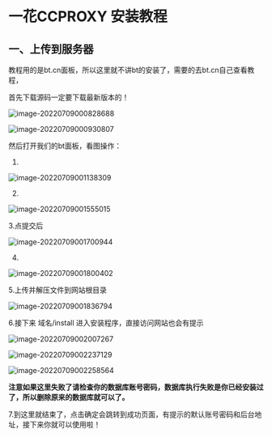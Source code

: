 # 一花CCPROXY 安装教程

## 一、上传到服务器

教程用的是bt.cn面板，所以这里就不讲bt的安装了，需要的去bt.cn自己查看教程，

首先下载源码一定要下载最新版本的！

![image-20220709000828688](/yeuxuan/ccproxy_kami/blob/main/doc/typora-user-images/image-20220709000828688.png)

![image-20220709000930807](https://github.com/yeuxuan/ccproxy_kami/blob/main/doc/typora-user-images\image-20220709000930807.png)

然后打开我们的bt面板，看图操作：

1.

![image-20220709001138309](https://github.com/yeuxuan/ccproxy_kami/blob/main/doc/typora-user-images\image-20220709001138309.png)

2.

![image-20220709001555015](https://github.com/yeuxuan/ccproxy_kami/blob/main/doc/typora-user-images\image-20220709001555015.png)

3.点提交后

![image-20220709001700944](https://github.com/yeuxuan/ccproxy_kami/blob/main/doc/typora-user-images\image-20220709001700944.png)

4.

![image-20220709001800402](https://github.com/yeuxuan/ccproxy_kami/blob/main/doc/typora-user-images\image-20220709001800402.png)

5.上传并解压文件到网站根目录

![image-20220709001836794](https://github.com/yeuxuan/ccproxy_kami/blob/main/doc/typora-user-images\image-20220709001836794.png)

6.接下来 域名/install 进入安装程序，直接访问网站也会有提示

![image-20220709002007267](https://github.com/yeuxuan/ccproxy_kami/blob/main/doc/typora-user-images\image-20220709002007267.png)

![image-20220709002237129](https://github.com/yeuxuan/ccproxy_kami/blob/main/doc/typora-user-images\image-20220709002237129.png)

![image-20220709002258564](https://github.com/yeuxuan/ccproxy_kami/blob/main/doc/typora-user-images\image-20220709002258564.png)

**注意如果这里失败了请检查你的数据库账号密码，数据库执行失败是你已经安装过了，所以删除原来的数据库就可以了。**

7.到这里就结束了，点击确定会跳转到成功页面，有提示的默认账号密码和后台地址，接下来你就可以使用啦！
